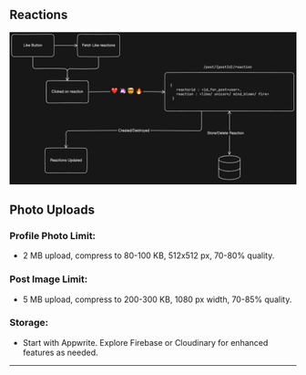 ## Reactions 

![Reactions Flow](/public/design/Reactionsflow.png)



## Photo Uploads

### Profile Photo Limit:
- 2 MB upload, compress to 80-100 KB, 512x512 px, 70-80% quality.
### Post Image Limit:
- 5 MB upload, compress to 200-300 KB, 1080 px width, 70-85% quality.
### Storage:
- Start with Appwrite. Explore Firebase or Cloudinary for enhanced features as needed.

<hr/>
